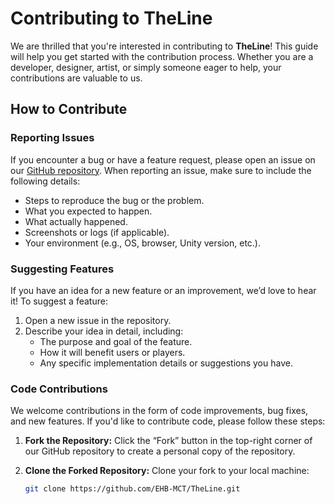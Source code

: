 # Contributing to TheLine

We are thrilled that you're interested in contributing to **TheLine**! This guide will help you get started with the contribution process. Whether you are a developer, designer, artist, or simply someone eager to help, your contributions are valuable to us. 

## How to Contribute

### Reporting Issues

If you encounter a bug or have a feature request, please open an issue on our [GitHub repository](https://github.com/EHB-MCT/TheLine.git). When reporting an issue, make sure to include the following details:

- Steps to reproduce the bug or the problem.
- What you expected to happen.
- What actually happened.
- Screenshots or logs (if applicable).
- Your environment (e.g., OS, browser, Unity version, etc.).

### Suggesting Features

If you have an idea for a new feature or an improvement, we’d love to hear it! To suggest a feature:

1. Open a new issue in the repository.
2. Describe your idea in detail, including:
   - The purpose and goal of the feature.
   - How it will benefit users or players.
   - Any specific implementation details or suggestions you have.

### Code Contributions

We welcome contributions in the form of code improvements, bug fixes, and new features. If you'd like to contribute code, please follow these steps:

1. **Fork the Repository:**
   Click the “Fork” button in the top-right corner of our GitHub repository to create a personal copy of the repository.

2. **Clone the Forked Repository:**
   Clone your fork to your local machine:
   ```bash
   git clone https://github.com/EHB-MCT/TheLine.git